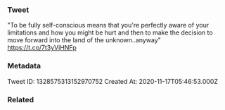 ### Tweet
"To be fully self-conscious means that you're perfectly aware of your limitations and how you might be hurt and then to make the decision to move forward into the land of the unknown..anyway" https://t.co/7t3yVjHNFp

### Metadata
Tweet ID: 1328575313152970752
Created At: 2020-11-17T05:46:53.000Z

### Related

